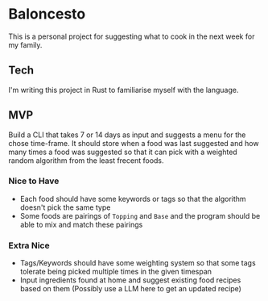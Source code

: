 # Baloncesto

This is a personal project for suggesting what to cook in the next week for my family.

## Tech

I'm writing this project in Rust to familiarise myself with the language.

## MVP

Build a CLI that takes 7 or 14 days as input and suggests a menu for the chose time-frame. It should store when a food was last suggested and how many times a food was suggested so that it can pick with a weighted random algorithm from the least frecent foods.

### Nice to Have

- Each food should have some keywords or tags so that the algorithm doesn't pick the same type
- Some foods are pairings of `Topping` and `Base` and the program should be able to mix and match these pairings

### Extra Nice

- Tags/Keywords should have some weighting system so that some tags tolerate being picked multiple times in the given timespan
- Input ingredients found at home and suggest existing food recipes based on them (Possibly use a LLM here to get an updated recipe)
  